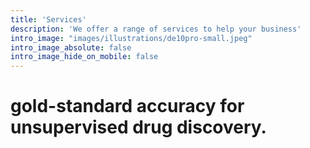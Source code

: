 ```yaml
---
title: 'Services'
description: 'We offer a range of services to help your business'
intro_image: "images/illustrations/de10pro-small.jpeg"
intro_image_absolute: false
intro_image_hide_on_mobile: false
---
```


# gold-standard accuracy for unsupervised drug discovery.
